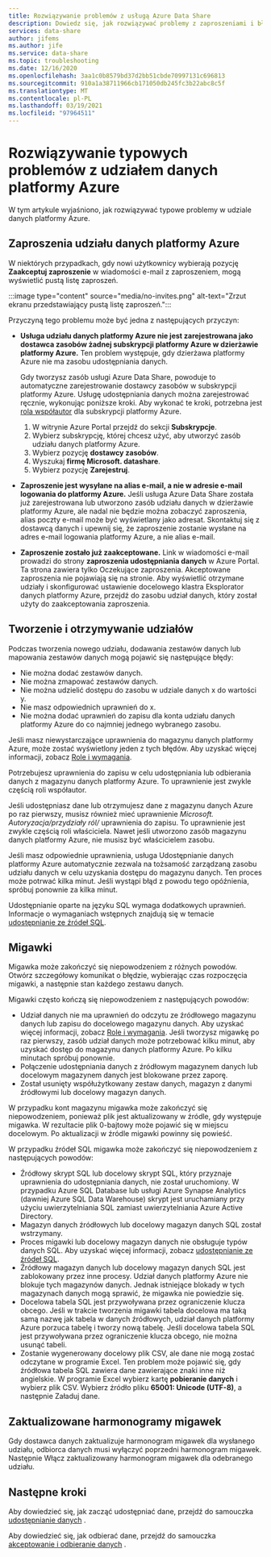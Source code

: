 ```yaml
---
title: Rozwiązywanie problemów z usługą Azure Data Share
description: Dowiedz się, jak rozwiązywać problemy z zaproszeniami i błędami podczas tworzenia lub odbierania udziałów danych w udziale danych platformy Azure.
services: data-share
author: jifems
ms.author: jife
ms.service: data-share
ms.topic: troubleshooting
ms.date: 12/16/2020
ms.openlocfilehash: 3aa1c0b8579bd37d2bb51cbde70997131c696813
ms.sourcegitcommit: 910a1a38711966cb171050db245fc3b22abc8c5f
ms.translationtype: MT
ms.contentlocale: pl-PL
ms.lasthandoff: 03/19/2021
ms.locfileid: "97964511"
---
```

# <a name="troubleshoot-common-problems-in-azure-data-share"></a>Rozwiązywanie typowych problemów z udziałem danych platformy Azure 

W tym artykule wyjaśniono, jak rozwiązywać typowe problemy w udziale danych platformy Azure. 

## <a name="azure-data-share-invitations"></a>Zaproszenia udziału danych platformy Azure 

W niektórych przypadkach, gdy nowi użytkownicy wybierają pozycję **Zaakceptuj zaproszenie** w wiadomości e-mail z zaproszeniem, mogą wyświetlić pustą listę zaproszeń. 

:::image type="content" source="media/no-invites.png" alt-text="Zrzut ekranu przedstawiający pustą listę zaproszeń.":::

Przyczyną tego problemu może być jedna z następujących przyczyn:

* **Usługa udziału danych platformy Azure nie jest zarejestrowana jako dostawca zasobów żadnej subskrypcji platformy Azure w dzierżawie platformy Azure.** Ten problem występuje, gdy dzierżawa platformy Azure nie ma zasobu udostępniania danych. 

    Gdy tworzysz zasób usługi Azure Data Share, powoduje to automatyczne zarejestrowanie dostawcy zasobów w subskrypcji platformy Azure. Usługę udostępniania danych można zarejestrować ręcznie, wykonując poniższe kroki. Aby wykonać te kroki, potrzebna jest [rola współautor](../role-based-access-control/built-in-roles.md#contributor) dla subskrypcji platformy Azure. 

    1. W witrynie Azure Portal przejdź do sekcji **Subskrypcje**.
    1. Wybierz subskrypcję, której chcesz użyć, aby utworzyć zasób udziału danych platformy Azure.
    1. Wybierz pozycję **dostawcy zasobów**.
    1. Wyszukaj **firmę Microsoft. datashare**.
    1. Wybierz pozycję **Zarejestruj**.

* **Zaproszenie jest wysyłane na alias e-mail, a nie w adresie e-mail logowania do platformy Azure.** Jeśli usługa Azure Data Share została już zarejestrowana lub utworzono zasób udziału danych w dzierżawie platformy Azure, ale nadal nie będzie można zobaczyć zaproszenia, alias poczty e-mail może być wyświetlany jako adresat. Skontaktuj się z dostawcą danych i upewnij się, że zaproszenie zostanie wysłane na adres e-mail logowania platformy Azure, a nie alias e-mail.

* **Zaproszenie zostało już zaakceptowane.** Link w wiadomości e-mail prowadzi do strony **zaproszenia udostępniania danych** w Azure Portal. Ta strona zawiera tylko Oczekujące zaproszenia. Akceptowane zaproszenia nie pojawiają się na stronie. Aby wyświetlić otrzymane udziały i skonfigurować ustawienie docelowego klastra Eksplorator danych platformy Azure, przejdź do zasobu udział danych, który został użyty do zaakceptowania zaproszenia.

## <a name="creating-and-receiving-shares"></a>Tworzenie i otrzymywanie udziałów

Podczas tworzenia nowego udziału, dodawania zestawów danych lub mapowania zestawów danych mogą pojawić się następujące błędy:

* Nie można dodać zestawów danych.
* Nie można zmapować zestawów danych.
* Nie można udzielić dostępu do zasobu w udziale danych x do wartości y.
* Nie masz odpowiednich uprawnień do x.
* Nie można dodać uprawnień do zapisu dla konta udziału danych platformy Azure do co najmniej jednego wybranego zasobu.

Jeśli masz niewystarczające uprawnienia do magazynu danych platformy Azure, może zostać wyświetlony jeden z tych błędów. Aby uzyskać więcej informacji, zobacz [Role i wymagania](concepts-roles-permissions.md). 

Potrzebujesz uprawnienia do zapisu w celu udostępniania lub odbierania danych z magazynu danych platformy Azure. To uprawnienie jest zwykle częścią roli współautor. 

Jeśli udostępniasz dane lub otrzymujesz dane z magazynu danych Azure po raz pierwszy, musisz również mieć uprawnienie *Microsoft. Autoryzacja/przydziały ról/* uprawnienia do zapisu. To uprawnienie jest zwykle częścią roli właściciela. Nawet jeśli utworzono zasób magazynu danych platformy Azure, nie musisz być właścicielem zasobu. 

Jeśli masz odpowiednie uprawnienia, usługa Udostępnianie danych platformy Azure automatycznie zezwala na tożsamość zarządzaną zasobu udziału danych w celu uzyskania dostępu do magazynu danych. Ten proces może potrwać kilka minut. Jeśli wystąpi błąd z powodu tego opóźnienia, spróbuj ponownie za kilka minut.

Udostępnianie oparte na języku SQL wymaga dodatkowych uprawnień. Informacje o wymaganiach wstępnych znajdują się w temacie [udostępnianie ze źródeł SQL](how-to-share-from-sql.md).

## <a name="snapshots"></a>Migawki
Migawka może zakończyć się niepowodzeniem z różnych powodów. Otwórz szczegółowy komunikat o błędzie, wybierając czas rozpoczęcia migawki, a następnie stan każdego zestawu danych. 

Migawki często kończą się niepowodzeniem z następujących powodów:

* Udział danych nie ma uprawnień do odczytu ze źródłowego magazynu danych lub zapisu do docelowego magazynu danych. Aby uzyskać więcej informacji, zobacz [Role i wymagania](concepts-roles-permissions.md). Jeśli tworzysz migawkę po raz pierwszy, zasób udział danych może potrzebować kilku minut, aby uzyskać dostęp do magazynu danych platformy Azure. Po kilku minutach spróbuj ponownie.
* Połączenie udostępniania danych z źródłowym magazynem danych lub docelowym magazynem danych jest blokowane przez zaporę.
* Został usunięty współużytkowany zestaw danych, magazyn z danymi źródłowymi lub docelowy magazyn danych.

W przypadku kont magazynu migawka może zakończyć się niepowodzeniem, ponieważ plik jest aktualizowany w źródle, gdy występuje migawka. W rezultacie plik 0-bajtowy może pojawić się w miejscu docelowym. Po aktualizacji w źródle migawki powinny się powieść.

W przypadku źródeł SQL migawka może zakończyć się niepowodzeniem z następujących powodów:

* Źródłowy skrypt SQL lub docelowy skrypt SQL, który przyznaje uprawnienia do udostępniania danych, nie został uruchomiony. W przypadku Azure SQL Database lub usługi Azure Synapse Analytics (dawniej Azure SQL Data Warehouse) skrypt jest uruchamiany przy użyciu uwierzytelniania SQL zamiast uwierzytelniania Azure Active Directory.  
* Magazyn danych źródłowych lub docelowy magazyn danych SQL został wstrzymany.
* Proces migawki lub docelowy magazyn danych nie obsługuje typów danych SQL. Aby uzyskać więcej informacji, zobacz [udostępnianie ze źródeł SQL](how-to-share-from-sql.md#supported-data-types).
* Źródłowy magazyn danych lub docelowy magazyn danych SQL jest zablokowany przez inne procesy. Udział danych platformy Azure nie blokuje tych magazynów danych. Jednak istniejące blokady w tych magazynach danych mogą sprawić, że migawka nie powiedzie się.
* Docelowa tabela SQL jest przywoływana przez ograniczenie klucza obcego. Jeśli w trakcie tworzenia migawki tabela docelowa ma taką samą nazwę jak tabela w danych źródłowych, udział danych platformy Azure porzuca tabelę i tworzy nową tabelę. Jeśli docelowa tabela SQL jest przywoływana przez ograniczenie klucza obcego, nie można usunąć tabeli.
* Zostanie wygenerowany docelowy plik CSV, ale dane nie mogą zostać odczytane w programie Excel. Ten problem może pojawić się, gdy źródłowa tabela SQL zawiera dane zawierające znaki inne niż angielskie. W programie Excel wybierz kartę **pobieranie danych** i wybierz plik CSV. Wybierz źródło pliku **65001: Unicode (UTF-8)**, a następnie Załaduj dane.

## <a name="updated-snapshot-schedules"></a>Zaktualizowane harmonogramy migawek
Gdy dostawca danych zaktualizuje harmonogram migawek dla wysłanego udziału, odbiorca danych musi wyłączyć poprzedni harmonogram migawek. Następnie Włącz zaktualizowany harmonogram migawek dla odebranego udziału. 

## <a name="next-steps"></a>Następne kroki

Aby dowiedzieć się, jak zacząć udostępniać dane, przejdź do samouczka [udostępnianie danych](share-your-data.md) . 

Aby dowiedzieć się, jak odbierać dane, przejdź do samouczka [akceptowanie i odbieranie danych](subscribe-to-data-share.md) .